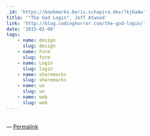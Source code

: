 ```yaml
---
_id: 'https://bookmarks.boris.schapira.dev/?kjGaAw'
title: '"The God Login", Jeff Atwood'
link: 'http://blog.codinghorror.com/the-god-login/'
date: '2015-02-09'
tags:
    - name: design
      slug: design
    - name: Form
      slug: form
    - name: Login
      slug: login
    - name: sharemarks
      slug: sharemarks
    - name: ux
      slug: ux
    - name: web
      slug: web
---
```


<br>&#8212;
<a href="https://bookmarks.boris.schapira.dev/?kjGaAw" title="Permalink">Permalink</a>
